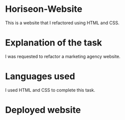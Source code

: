 # Horiseon-Website 
This is a website that I refactored using HTML and CSS.

# Explanation of the task
I was requested to refactor a marketing agency website.

# Languages used
I used HTML and CSS to complete this task.

# Deployed website
